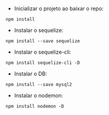 - Inicializar o projeto ao baixar o repo:
```
npm install
```

- Instalar o sequelize:
```
npm install --save sequelize
```

- Instalar o sequelize-cli:
```
npm install sequelize-cli -D
```

- Instalar o DB:
```
npm install --save mysql2
```

- Instalar o nodemon:
```
npm install nodemon -D
```